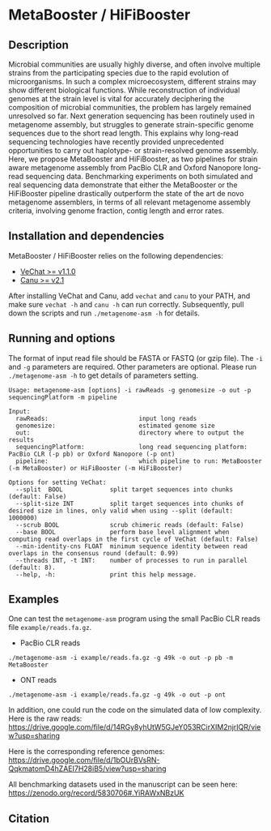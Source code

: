 # MetaBooster / HiFiBooster

## Description
Microbial communities are usually highly diverse, and often involve multiple strains from the participating species due to the rapid evolution of microorganisms. In such a complex microecosystem, different strains may show different biological functions. While reconstruction of individual genomes at the strain level is vital for accurately deciphering the composition of microbial communities, the problem has largely remained unresolved so far. Next generation sequencing has been routinely used in metagenome assembly, but struggles to generate strain-specific genome sequences due to the short read length. This explains why long-read sequencing technologies have recently provided unprecedented opportunities to carry out haplotype- or strain-resolved genome assembly.
Here, we propose MetaBooster and HiFiBooster, as two pipelines for strain aware metagenome assembly from PacBio CLR and Oxford Nanopore long-read sequencing data.
Benchmarking experiments on both simulated and real sequencing data demonstrate that either the MetaBooster or the HiFiBooster pipeline drastically outperform the state of the art de novo metagenome assemblers, in terms of all relevant metagenome assembly criteria, involving genome fraction, contig length and error rates.

## Installation and dependencies
MetaBooster / HiFiBooster relies on the following dependencies:
- [VeChat >= v1.1.0](https://github.com/HaploKit/vechat)
- [Canu >= v2.1](https://github.com/marbl/canu)

After installing VeChat and Canu, add `vechat` and `canu` to your PATH, and make sure `vechat -h` and `canu -h` can run correctly. Subsequently, pull down the scripts and run `./metagenome-asm -h` for details.

## Running and options
The format of input read file should be FASTA or FASTQ (or gzip file). The `-i` and `-g` parameters are required. Other parameters are optional.
Please run `./metagenome-asm -h` to get details of parameters setting.
```
Usage: metagenome-asm [options] -i rawReads -g genomesize -o out -p sequencingPlatform -m pipeline

Input:
  rawReads:                         input long reads
  genomesize:                       estimated genome size
  out:                              directory where to output the results
  sequencingPlatform:               long read sequencing platform: PacBio CLR (-p pb) or Oxford Nanopore (-p ont)
  pipeline:                         which pipeline to run: MetaBooster (-m MetaBooster) or HiFiBooster (-m HiFiBooster)

Options for setting VeChat:
  --split  BOOL             split target sequences into chunks (default: False)
  --split-size INT          split target sequences into chunks of desired size in lines, only valid when using --split (default: 1000000)
  --scrub BOOL              scrub chimeric reads (default: False)
  --base BOOL               perform base level alignment when computing read overlaps in the first cycle of VeChat (default: False)
  --min-identity-cns FLOAT  minimum sequence identity between read overlaps in the consensus round (default: 0.99)
  --threads INT, -t INT:    number of processes to run in parallel (default: 8).
  --help, -h:               print this help message.
```


## Examples

One can test the `metagenome-asm` program using the small PacBio CLR reads file `example/reads.fa.gz`. 
- PacBio CLR reads
```
./metagenome-asm -i example/reads.fa.gz -g 49k -o out -p pb -m MetaBooster
```

- ONT reads
```
./metagenome-asm -i example/reads.fa.gz -g 49k -o out -p ont 
```

In addition, one could run the code on the simulated data of low complexity. Here is the raw reads: https://drive.google.com/file/d/14RGy8yhUtW5GJeY053RCirXIM2njrIQR/view?usp=sharing 

Here is the corresponding reference genomes: https://drive.google.com/file/d/1bOUrBVsRN-QqkmatomD4hZAEI7H28iB5/view?usp=sharing

All benchmarking datasets used in the manuscript can be seen here: https://zenodo.org/record/5830706#.YiRAWxNBzUK

## Citation


